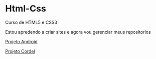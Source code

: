 # Html-Css
 Curso de HTML5 e CSS3

 Estou apredendo a criar sites e agora vou gerenciar meus repositorios

<a href="https://jeancandido.github.io/Html-Css/Desafios/d010-certo">Projeto Android </a>

<a href="https://jeancandido.github.io/projeto-cordel/">Projeto Cordel</a>